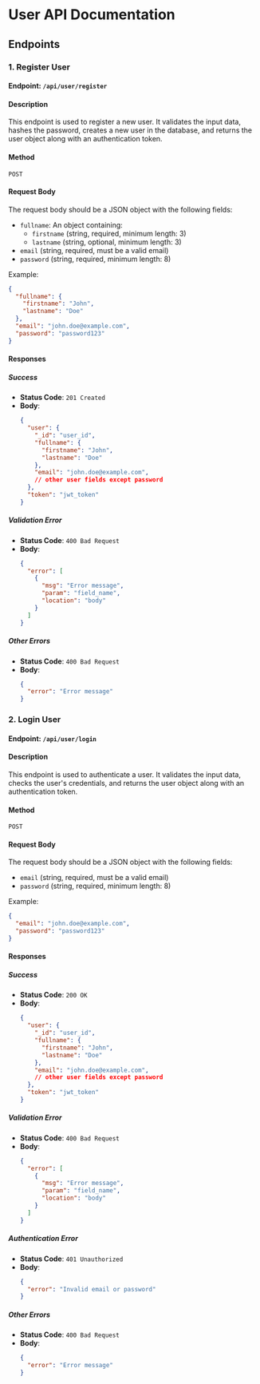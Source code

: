 # User API Documentation

## Endpoints

### 1. Register User

#### Endpoint: `/api/user/register`

#### Description
This endpoint is used to register a new user. It validates the input data, hashes the password, creates a new user in the database, and returns the user object along with an authentication token.

#### Method
`POST`

#### Request Body
The request body should be a JSON object with the following fields:

- `fullname`: An object containing:
  - `firstname` (string, required, minimum length: 3)
  - `lastname` (string, optional, minimum length: 3)
- `email` (string, required, must be a valid email)
- `password` (string, required, minimum length: 8)

Example:
```json
{
  "fullname": {
    "firstname": "John",
    "lastname": "Doe"
  },
  "email": "john.doe@example.com",
  "password": "password123"
}
```

#### Responses

##### Success
- **Status Code**: `201 Created`
- **Body**:
  ```json
  {
    "user": {
      "_id": "user_id",
      "fullname": {
        "firstname": "John",
        "lastname": "Doe"
      },
      "email": "john.doe@example.com",
      // other user fields except password
    },
    "token": "jwt_token"
  }
  ```

##### Validation Error
- **Status Code**: `400 Bad Request`
- **Body**:
  ```json
  {
    "error": [
      {
        "msg": "Error message",
        "param": "field_name",
        "location": "body"
      }
    ]
  }
  ```

##### Other Errors
- **Status Code**: `400 Bad Request`
- **Body**:
  ```json
  {
    "error": "Error message"
  }
  ```

### 2. Login User

#### Endpoint: `/api/user/login`

#### Description
This endpoint is used to authenticate a user. It validates the input data, checks the user's credentials, and returns the user object along with an authentication token.

#### Method
`POST`

#### Request Body
The request body should be a JSON object with the following fields:

- `email` (string, required, must be a valid email)
- `password` (string, required, minimum length: 8)

Example:
```json
{
  "email": "john.doe@example.com",
  "password": "password123"
}
```

#### Responses

##### Success
- **Status Code**: `200 OK`
- **Body**:
  ```json
  {
    "user": {
      "_id": "user_id",
      "fullname": {
        "firstname": "John",
        "lastname": "Doe"
      },
      "email": "john.doe@example.com",
      // other user fields except password
    },
    "token": "jwt_token"
  }
  ```

##### Validation Error
- **Status Code**: `400 Bad Request`
- **Body**:
  ```json
  {
    "error": [
      {
        "msg": "Error message",
        "param": "field_name",
        "location": "body"
      }
    ]
  }
  ```

##### Authentication Error
- **Status Code**: `401 Unauthorized`
- **Body**:
  ```json
  {
    "error": "Invalid email or password"
  }
  ```

##### Other Errors
- **Status Code**: `400 Bad Request`
- **Body**:
  ```json
  {
    "error": "Error message"
  }
  ```